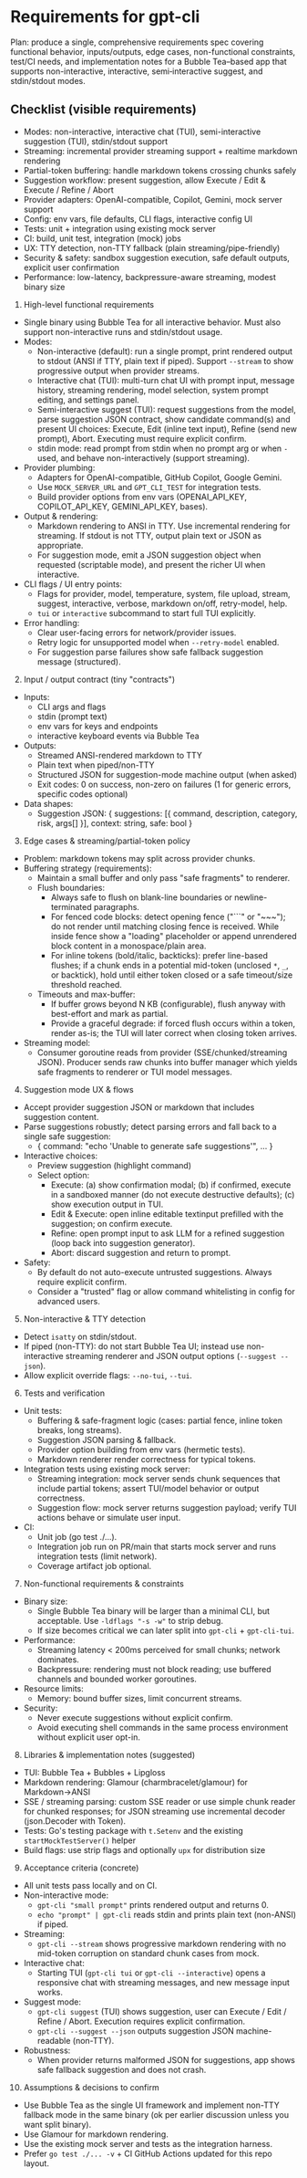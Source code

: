 # Requirements for gpt-cli

Plan: produce a single, comprehensive requirements spec covering functional behavior, inputs/outputs, edge cases, non-functional constraints, test/CI needs, and implementation notes for a Bubble Tea–based app that supports non-interactive, interactive, semi‑interactive suggest, and stdin/stdout modes.

## Checklist (visible requirements)
- Modes: non-interactive, interactive chat (TUI), semi-interactive suggestion (TUI), stdin/stdout support
- Streaming: incremental provider streaming support + realtime markdown rendering
- Partial-token buffering: handle markdown tokens crossing chunks safely
- Suggestion workflow: present suggestion, allow Execute / Edit & Execute / Refine / Abort
- Provider adapters: OpenAI-compatible, Copilot, Gemini, mock server support
- Config: env vars, file defaults, CLI flags, interactive config UI
- Tests: unit + integration using existing mock server
- CI: build, unit test, integration (mock) jobs
- UX: TTY detection, non-TTY fallback (plain streaming/pipe-friendly)
- Security & safety: sandbox suggestion execution, safe default outputs, explicit user confirmation
- Performance: low-latency, backpressure-aware streaming, modest binary size

1) High-level functional requirements
- Single binary using Bubble Tea for all interactive behavior. Must also support non-interactive runs and stdin/stdout usage.
- Modes:
  - Non-interactive (default): run a single prompt, print rendered output to stdout (ANSI if TTY, plain text if piped). Support `--stream` to show progressive output when provider streams.
  - Interactive chat (TUI): multi-turn chat UI with prompt input, message history, streaming rendering, model selection, system prompt editing, and settings panel.
  - Semi-interactive suggest (TUI): request suggestions from the model, parse suggestion JSON contract, show candidate command(s) and present UI choices: Execute, Edit (inline text input), Refine (send new prompt), Abort. Executing must require explicit confirm.
  - stdin mode: read prompt from stdin when no prompt arg or when `-` used, and behave non-interactively (support streaming).
- Provider plumbing:
  - Adapters for OpenAI-compatible, GitHub Copilot, Google Gemini.
  - Use `MOCK_SERVER_URL` and `GPT_CLI_TEST` for integration tests.
  - Build provider options from env vars (OPENAI_API_KEY, COPILOT_API_KEY, GEMINI_API_KEY, bases).
- Output & rendering:
  - Markdown rendering to ANSI in TTY. Use incremental rendering for streaming. If stdout is not TTY, output plain text or JSON as appropriate.
  - For suggestion mode, emit a JSON suggestion object when requested (scriptable mode), and present the richer UI when interactive.
- CLI flags / UI entry points:
  - Flags for provider, model, temperature, system, file upload, stream, suggest, interactive, verbose, markdown on/off, retry-model, help.
  - `tui` or `interactive` subcommand to start full TUI explicitly.
- Error handling:
  - Clear user-facing errors for network/provider issues.
  - Retry logic for unsupported model when `--retry-model` enabled.
  - For suggestion parse failures show safe fallback suggestion message (structured).

2) Input / output contract (tiny "contracts")
- Inputs:
  - CLI args and flags
  - stdin (prompt text)
  - env vars for keys and endpoints
  - interactive keyboard events via Bubble Tea
- Outputs:
  - Streamed ANSI-rendered markdown to TTY
  - Plain text when piped/non-TTY
  - Structured JSON for suggestion-mode machine output (when asked)
  - Exit codes: 0 on success, non-zero on failures (1 for generic errors, specific codes optional)
- Data shapes:
  - Suggestion JSON: { suggestions: [{ command, description, category, risk, args[] }], context: string, safe: bool }

3) Edge cases & streaming/partial-token policy
- Problem: markdown tokens may split across provider chunks.
- Buffering strategy (requirements):
  - Maintain a small buffer and only pass "safe fragments" to renderer.
  - Flush boundaries:
    - Always safe to flush on blank-line boundaries or newline-terminated paragraphs.
    - For fenced code blocks: detect opening fence ("```" or "~~~"); do not render until matching closing fence is received. While inside fence show a "loading" placeholder or append unrendered block content in a monospace/plain area.
    - For inline tokens (bold/italic, backticks): prefer line-based flushes; if a chunk ends in a potential mid-token (unclosed `*`, `_`, or backtick), hold until either token closed or a safe timeout/size threshold reached.
  - Timeouts and max-buffer:
    - If buffer grows beyond N KB (configurable), flush anyway with best-effort and mark as partial.
    - Provide a graceful degrade: if forced flush occurs within a token, render as-is; the TUI will later correct when closing token arrives.
- Streaming model:
  - Consumer goroutine reads from provider (SSE/chunked/streaming JSON). Producer sends raw chunks into buffer manager which yields safe fragments to renderer or TUI model messages.

4) Suggestion mode UX & flows
- Accept provider suggestion JSON or markdown that includes suggestion content.
- Parse suggestions robustly; detect parsing errors and fall back to a single safe suggestion:
  - { command: "echo 'Unable to generate safe suggestions'", ... }
- Interactive choices:
  - Preview suggestion (highlight command)
  - Select option:
    - Execute: (a) show confirmation modal; (b) if confirmed, execute in a sandboxed manner (do not execute destructive defaults); (c) show execution output in TUI.
    - Edit & Execute: open inline editable textinput prefilled with the suggestion; on confirm execute.
    - Refine: open prompt input to ask LLM for a refined suggestion (loop back into suggestion generator).
    - Abort: discard suggestion and return to prompt.
- Safety:
  - By default do not auto-execute untrusted suggestions. Always require explicit confirm.
  - Consider a "trusted" flag or allow command whitelisting in config for advanced users.

5) Non-interactive & TTY detection
- Detect `isatty` on stdin/stdout.
- If piped (non-TTY): do not start Bubble Tea UI; instead use non-interactive streaming renderer and JSON output options (`--suggest --json`).
- Allow explicit override flags: `--no-tui`, `--tui`.

6) Tests and verification
- Unit tests:
  - Buffering & safe-fragment logic (cases: partial fence, inline token breaks, long streams).
  - Suggestion JSON parsing & fallback.
  - Provider option building from env vars (hermetic tests).
  - Markdown renderer render correctness for typical tokens.
- Integration tests using existing mock server:
  - Streaming integration: mock server sends chunk sequences that include partial tokens; assert TUI/model behavior or output correctness.
  - Suggestion flow: mock server returns suggestion payload; verify TUI actions behave or simulate user input.
- CI:
  - Unit job (go test ./...).
  - Integration job run on PR/main that starts mock server and runs integration tests (limit network).
  - Coverage artifact job optional.

7) Non-functional requirements & constraints
- Binary size:
  - Single Bubble Tea binary will be larger than a minimal CLI, but acceptable. Use `-ldflags "-s -w"` to strip debug.
  - If size becomes critical we can later split into `gpt-cli` + `gpt-cli-tui`.
- Performance:
  - Streaming latency < 200ms perceived for small chunks; network dominates.
  - Backpressure: rendering must not block reading; use buffered channels and bounded worker goroutines.
- Resource limits:
  - Memory: bound buffer sizes, limit concurrent streams.
- Security:
  - Never execute suggestions without explicit confirm.
  - Avoid executing shell commands in the same process environment without explicit user opt-in.

8) Libraries & implementation notes (suggested)
- TUI: Bubble Tea + Bubbles + Lipgloss
- Markdown rendering: Glamour (charmbracelet/glamour) for Markdown→ANSI
- SSE / streaming parsing: custom SSE reader or use simple chunk reader for chunked responses; for JSON streaming use incremental decoder (json.Decoder with Token).
- Tests: Go's testing package with `t.Setenv` and the existing `startMockTestServer()` helper
- Build flags: use strip flags and optionally `upx` for distribution size

9) Acceptance criteria (concrete)
- All unit tests pass locally and on CI.
- Non-interactive mode:
  - `gpt-cli "small prompt"` prints rendered output and returns 0.
  - `echo "prompt" | gpt-cli` reads stdin and prints plain text (non-ANSI) if piped.
- Streaming:
  - `gpt-cli --stream` shows progressive markdown rendering with no mid-token corruption on standard chunk cases from mock.
- Interactive chat:
  - Starting TUI (`gpt-cli tui` or `gpt-cli --interactive`) opens a responsive chat with streaming messages, and new message input works.
- Suggest mode:
  - `gpt-cli suggest` (TUI) shows suggestion, user can Execute / Edit / Refine / Abort. Execution requires explicit confirmation.
  - `gpt-cli --suggest --json` outputs suggestion JSON machine-readable (non-TTY).
- Robustness:
  - When provider returns malformed JSON for suggestions, app shows safe fallback suggestion and does not crash.

10) Assumptions & decisions to confirm
- Use Bubble Tea as the single UI framework and implement non-TTY fallback mode in the same binary (ok per earlier discussion unless you want split binary).
- Use Glamour for markdown rendering.
- Use the existing mock server and tests as the integration harness.
- Prefer `go test ./... -v` + CI GitHub Actions updated for this repo layout.
